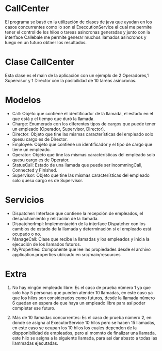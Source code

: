# CallCenter

El programa se basó en la utilización de clases de java que ayudan en los casos concurrentes como lo son el ExeccutionService el cual me permite tener el control de los hilos o tareas asincronas generadas y junto con la interface Callebale me permite generar muchos llamados asincronos y luego en un futuro obtner los resultados.

# Clase CallCenter

Esta clase es el main de la aplicación con un ejemplo de 2 Operadores,1 Supervisor y 1 Director con la posibilidad de 10 tareas asincronas.

# Modelos

- Call: Objeto que contiene el identificador de la llamada, el estado en el que está y el tiempo que duró la llamada.
- Charge: Enumerado con los diferentes tipos de cargos que puede tener un empleado (Operador, Supervisor, Director).
- Director: Objeto que tine las mismas características del empleado solo quesu cargo es de Director.
- Employee: Objeto que contiene un identificador y el tipo de cargo que tiene un empleado.
- Operator: Objeto que tine las mismas características del empleado solo quesu cargo es de Operator.
- StatusCall: Estado de una llamada que puede ser incommingCall, Connected y Finished.
- Supervisor: Objeto que tine las mismas características del empleado solo quesu cargo es de Supervisor.

# Servicios

- Dispatcher: Interface que contiene la recepción de empleados, el despachamiento y relización de la llamada. 
- DispatcherImpl: Implementación de la interface Dispatcher con los cambios de estado de la llamada y determinación si el empleado está ocupado o no.
- ManageCall: Clase que recibe la llamadas y los empleados y inicia la ejecución de los llamados futuros.
- MyProperties: Componente que lee las propiedades desde el archivo application.properties ubiicado en src/main/resources

# Extra

1. No hay ningún empleado libre: Es el caso de prueba número 1 ya que solo hay 5 personas que pueden atender 10 llamadas, en este caso ya que los hilos son considerados como futuros, desde la llamada número 6 quedan en espera de que haya un empleado libre para así poder completar ese futuro.

2. Más de 10 llamadas concurrentes: Es el caso de prueba número 2, en donde se asigna al ExecutorService 10 hilos pero se hacen 15 llamadas, en este caso se ocupan los 10 hilos los cuales dependen de la dispponibilidad de empleados, pero al momnto de finalizar una llamada, este hilo se asigna a la siguiente llamada, para así dar abasto a todas las llammadas ejecutadas.
